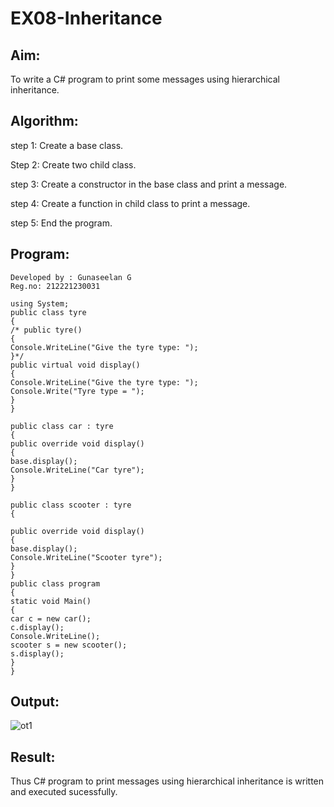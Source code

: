 # EX08-Inheritance

## Aim:

To write a C# program to print some messages using hierarchical inheritance.

## Algorithm:

step 1: Create a base class.

Step 2: Create two child class.

step 3: Create a constructor in the base class and print a message.

step 4: Create a function in child class to print a message.

step 5: End the program.

## Program:
```
Developed by : Gunaseelan G
Reg.no: 212221230031
```

```
using System;
public class tyre
{
/* public tyre()
{
Console.WriteLine("Give the tyre type: ");
}*/
public virtual void display()
{
Console.WriteLine("Give the tyre type: ");
Console.Write("Tyre type = ");
}
}

public class car : tyre
{
public override void display()
{
base.display();
Console.WriteLine("Car tyre");
}
}

public class scooter : tyre
{

public override void display()
{
base.display();
Console.WriteLine("Scooter tyre");
}
}
public class program
{
static void Main()
{
car c = new car();
c.display();
Console.WriteLine();
scooter s = new scooter();
s.display();
}
}
```

## Output:
![ot1](https://github.com/Javith-farkhan/Inheritance/assets/94296805/d07e2b0a-998d-4299-81b3-6d57f2ee4d35)


## Result:
Thus C# program to print messages using hierarchical inheritance is written and executed sucessfully.
